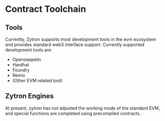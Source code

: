 # Contract Toolchain

## Tools

Currently, Zytron supports most development tools in the evm ecosystem and provides standard web3 interface support. 
Currently supported development tools are:

- Openzeppelin
- Hardhat
- Foundry
- Remix
- (Other EVM related tool)

## Zytron Engines

At present, zytron has not adjusted the working mode of the standard EVM, and special functions are completed using precompiled contracts.


